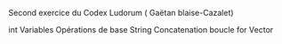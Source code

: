 Second exercice du Codex Ludorum ( Gaëtan blaise-Cazalet)

int
Variables
Opérations de base
String
Concatenation
boucle for
Vector
